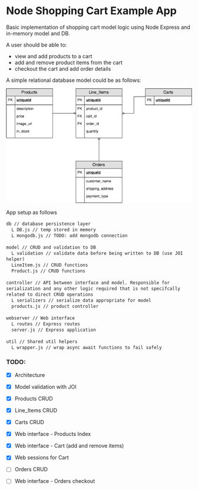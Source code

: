 # Node Shopping Cart Example App

Basic implementation of shopping cart model logic using Node Express and in-memory model and DB.

A user should be able to:
- view and add products to a cart
- add and remove product items from the cart
- checkout the cart and add order details

A simple relational database model could be as follows:

![shopping cart DB entity](./img/Shopping_Cart.png)

App setup as follows
```shell
db // database persistence layer
  L DB.js // temp stored in memory
  L mongodb.js // TODO: add mongodb connection

model // CRUD and validation to DB
  L validation // validate data before being written to DB (use JOI helper)
  LineItem.js // CRUD functions
  Product.js // CRUD functions

controller // API between interface and model. Responsible for serialization and any other logic required that is not specifcally related to direct CRUD operations
  L serializers // serialize data appropriate for model
  products.js // product controller

webserver // Web interface
  L routes // Express routes
  server.js // Express application

util // Shared util helpers
  L wrapper.js // wrap async await functions to fail safely
```
### TODO:
- [x] Architecture
- [x] Model validation with JOI
- [x] Products CRUD
- [x] Line_Items CRUD
- [x] Carts CRUD
- [x] Web interface - Products Index
- [x] Web interface - Cart (add and remove items)
- [x] Web sessions for Cart
- [ ] Orders CRUD
- [ ] Web interface - Orders checkout

